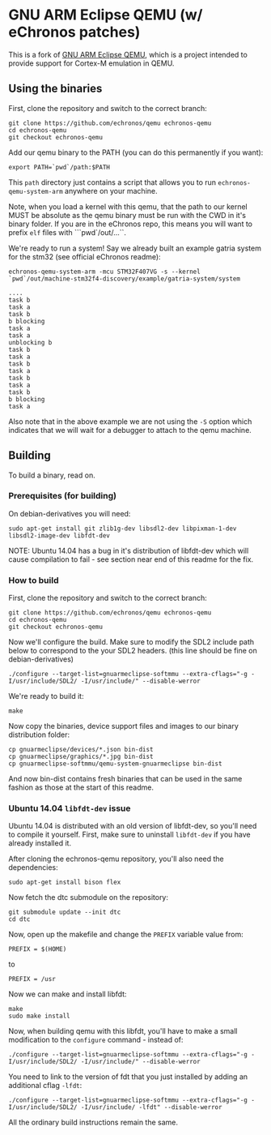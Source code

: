# GNU ARM Eclipse QEMU (w/ eChronos patches)

This is a fork of [GNU ARM Eclipse QEMU](http://gnuarmeclipse.github.io/qemu), which is a project intended to provide support for Cortex-M emulation in QEMU.

## Using the binaries

First, clone the repository and switch to the correct branch:

```
git clone https://github.com/echronos/qemu echronos-qemu
cd echronos-qemu
git checkout echronos-qemu
```
Add our qemu binary to the PATH (you can do this permanently if you want):
```
export PATH=`pwd`/path:$PATH
```
This `path` directory just contains a script that allows you to run `echronos-qemu-system-arm` anywhere on your machine.

Note, when you load a kernel with this qemu, that the path to our kernel MUST be absolute as the qemu binary must be run with the CWD in it's binary folder. If you are in the eChronos repo, this means you will want to prefix `elf` files with ```pwd`/out/...``.

We're ready to run a system! Say we already built an example gatria system for the stm32 (see official eChronos readme):
```
echronos-qemu-system-arm -mcu STM32F407VG -s --kernel `pwd`/out/machine-stm32f4-discovery/example/gatria-system/system

....
task b
task a
task b
b blocking
task a
task a
unblocking b
task b
task a
task b
task a
task b
task a
task b
b blocking
task a
```

Also note that in the above example we are not using the `-S` option which indicates that we will wait for a debugger to attach to the qemu machine.

## Building

To build a binary, read on.

### Prerequisites (for building)

On debian-derivatives you will need:

```
sudo apt-get install git zlib1g-dev libsdl2-dev libpixman-1-dev libsdl2-image-dev libfdt-dev
```

NOTE: Ubuntu 14.04 has a bug in it's distribution of libfdt-dev which will cause compilation to fail - see section near end of this readme for the fix.

### How to build

First, clone the repository and switch to the correct branch:

```
git clone https://github.com/echronos/qemu echronos-qemu
cd echronos-qemu
git checkout echronos-qemu
```

Now we'll configure the build. Make sure to modify the SDL2 include path below to correspond to the your SDL2 headers. (this line should be fine on debian-derivatives)
```
./configure --target-list=gnuarmeclipse-softmmu --extra-cflags="-g -I/usr/include/SDL2/ -I/usr/include/" --disable-werror
```

We're ready to build it:
```
make
```

Now copy the binaries, device support files and images to our binary distribution folder:
```
cp gnuarmeclipse/devices/*.json bin-dist
cp gnuarmeclipse/graphics/*.jpg bin-dist
cp gnuarmeclipse-softmmu/qemu-system-gnuarmeclipse bin-dist
```

And now bin-dist contains fresh binaries that can be used in the same fashion as those at the start of this readme.


### Ubuntu 14.04 `libfdt-dev` issue

Ubuntu 14.04 is distributed with an old version of libfdt-dev, so you'll need to compile it yourself. First, make sure to uninstall `libfdt-dev` if you have already installed it.

After cloning the echronos-qemu repository, you'll also need the dependencies:

```
sudo apt-get install bison flex
```

Now fetch the dtc submodule on the repository:

```
git submodule update --init dtc
cd dtc
```

Now, open up the makefile and change the `PREFIX` variable value from:

```
PREFIX = $(HOME)
```
to
```
PREFIX = /usr
```

Now we can make and install libfdt:

```
make
sudo make install
```

Now, when building qemu with this libfdt, you'll have to make a small modification to the `configure` command - instead of:

```
./configure --target-list=gnuarmeclipse-softmmu --extra-cflags="-g -I/usr/include/SDL2/ -I/usr/include/" --disable-werror
```
You need to link to the version of fdt that you just installed by adding an additional cflag `-lfdt`:

```
./configure --target-list=gnuarmeclipse-softmmu --extra-cflags="-g -I/usr/include/SDL2/ -I/usr/include/ -lfdt" --disable-werror
```
All the ordinary build instructions remain the same.
